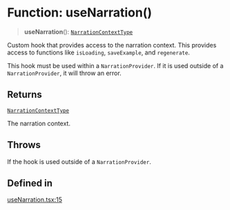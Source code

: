 # Function: useNarration()

> **useNarration**(): [`NarrationContextType`](../interfaces/NarrationContextType.md)

Custom hook that provides access to the narration context. This provides
access to functions like `isLoading`, `saveExample`, and `regenerate`.

This hook must be used within a `NarrationProvider`. If it is used outside
of a `NarrationProvider`, it will throw an error.

## Returns

[`NarrationContextType`](../interfaces/NarrationContextType.md)

The narration context.

## Throws

If the hook is used outside of a `NarrationProvider`.

## Defined in

[useNarration.tsx:15](https://github.com/edspencer/narrator-ai/blob/2638f4692e0fe7ed51a1a126401e7368094e9587/packages/react/src/useNarration.tsx#L15)
